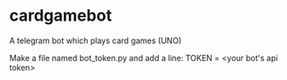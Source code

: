 # cardgamebot
A telegram bot which plays card games (UNO)

Make a file named bot_token.py and add a line: TOKEN = <your bot's api token>
